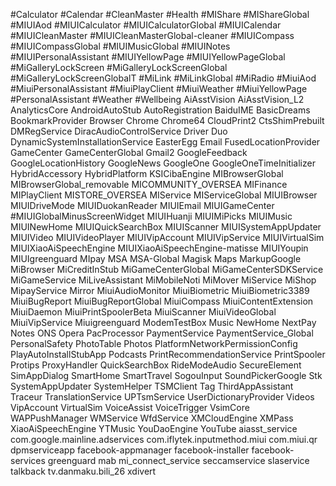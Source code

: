 #Calculator
#Calendar
#CleanMaster
#Health 
#MIShare
#MIShareGlobal
#MIUIAod
#MIUICalculator
#MIUICalculatorGlobal
#MIUICalendar
#MIUICleanMaster 
#MIUICleanMasterGlobal-cleaner
#MIUICompass
#MIUICompassGlobal
#MIUIMusicGlobal
#MIUINotes
#MIUIPersonalAssistant
#MIUIYellowPage
#MIUIYellowPageGlobal
#MiGalleryLockScreen
#MiGalleryLockScreenGlobal
#MiGalleryLockScreenGlobalT
#MiLink
#MiLinkGlobal
#MiRadio 
#MiuiAod
#MiuiPersonalAssistant
#MiuiPlayClient
#MiuiWeather 
#MiuiYellowPage
#PersonalAssistant
#Weather 
#Wellbeing
AiAsstVision
AiAsstVision_L2
AnalyticsCore
AndroidAutoStub
AutoRegistration
BaiduIME
BasicDreams
BookmarkProvider
Browser 
Chrome
Chrome64
CloudPrint2 
CtsShimPrebuilt
DMRegService
DiracAudioControlService
Driver
Duo
DynamicSystemInstallationService
EasterEgg
Email 
FusedLocationProvider
GameCenter
GameCenterGlobal
Gmail2
GoogleFeedback 
GoogleLocationHistory 
GoogleNews
GoogleOne
GoogleOneTimeInitializer 
HybridAccessory
HybridPlatform
KSICibaEngine 
MIBrowserGlobal 
MIBrowserGlobal_removable
MICOMMUNITY_OVERSEA
MIFinance
MIPlayClient
MISTORE_OVERSEA
MIService
MIServiceGlobal
MIUIBrowser
MIUIDriveMode
MIUIDuokanReader
MIUIEmail 
MIUIGameCenter
#MIUIGlobalMinusScreenWidget
MIUIHuanji
MIUIMiPicks
MIUIMusic
MIUINewHome
MIUIQuickSearchBox
MIUIScanner
MIUISystemAppUpdater
MIUIVideo
MIUIVideoPlayer
MIUIVipAccount
MIUIVipService
MIUIVirtualSim
MIUIXiaoAiSpeechEngine
MIUIXiaoAiSpeechEngine-matisse
MIUIYoupin
MIUIgreenguard
MIpay
MSA
MSA-Global
Magisk
Maps
MarkupGoogle 
MiBrowser
MiCreditInStub
MiGameCenterGlobal
MiGameCenterSDKService
MiGameService
MiLiveAssistant
MiMobileNoti 
MiMover
MiService
MiShop
MipayService
Mirror
MiuiAudioMonitor
MiuiBiometric
MiuiBiometric3389
MiuiBugReport
MiuiBugReportGlobal
MiuiCompass
MiuiContentExtension
MiuiDaemon
MiuiPrintSpoolerBeta
MiuiScanner
MiuiVideoGlobal 
MiuiVipService
Miuigreenguard
ModemTestBox
Music 
NewHome
NextPay
Notes
ONS
Opera
PacProcessor
PaymentService
PaymentService_Global
PersonalSafety
PhotoTable
Photos
PlatformNetworkPermissionConfig
PlayAutoInstallStubApp
Podcasts
PrintRecommendationService
PrintSpooler
Protips
ProxyHandler
QuickSearchBox
RideModeAudio
SecureElement
SimAppDialog
SmartHome
SmartTravel
SogouInput
SoundPickerGoogle 
Stk
SystemAppUpdater
SystemHelper
TSMClient
Tag
ThirdAppAssistant
Traceur
TranslationService
UPTsmService
UserDictionaryProvider 
Videos
VipAccount 
VirtualSim 
VoiceAssist
VoiceTrigger
VsimCore
WAPPushManager
WMService
WfdService
XMCloudEngine
XMPass 
XiaoAiSpeechEngine
YTMusic
YouDaoEngine 
YouTube
aiasst_service
com.google.mainline.adservices
com.iflytek.inputmethod.miui
com.miui.qr
dpmserviceapp
facebook-appmanager
facebook-installer
facebook-services
greenguard
mab 
mi_connect_service
seccamservice
slaservice 
talkback
tv.danmaku.bili_26
xdivert
